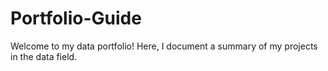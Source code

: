 # Portfolio-Guide
Welcome to my data portfolio! Here, I document a summary of my projects in the data field.
